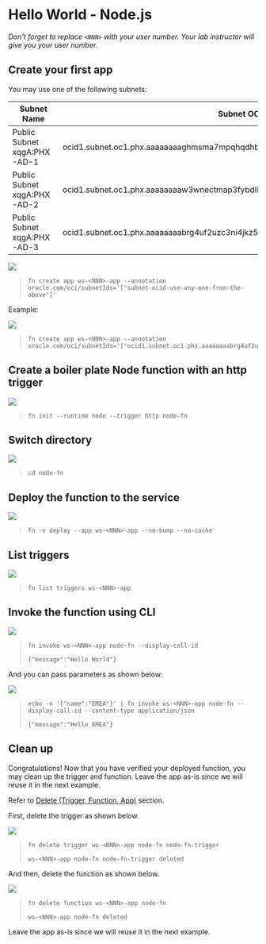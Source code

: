 # Hello World - Node.js

*Don't forget to replace `<NNN>` with your user number. Your lab instructor will give you your user number.*

## Create your first app

You may use one of the following subnets:

Subnet Name | Subnet OCID
--- | ---
Public Subnet xqgA:PHX-AD-1	| ocid1.subnet.oc1.phx.aaaaaaaaghmsma7mpqhqdhbgnby25u2zo4wqlrrcskvu7jg56dryxt3hgvka
Public Subnet xqgA:PHX-AD-2	| ocid1.subnet.oc1.phx.aaaaaaaaw3wnectmap3fybdlh5oz6tw6xzqgt7jsaxsfospolk3bvo2usgza
Public Subnet xqgA:PHX-AD-3	| ocid1.subnet.oc1.phx.aaaaaaaabrg4uf2uzc3ni4jkz5vhqwprofmlmo7mpumnuddd7iandssruohq

![](images/userinput.png)
>```
> fn create app ws-<NNN>-app --annotation oracle.com/oci/subnetIds='["subnet-ocid-use-any-one-from-the-above"]'
>```  

Example:

![](images/userinput.png)
>```
> fn create app ws-<NNN>-app --annotation oracle.com/oci/subnetIds='["ocid1.subnet.oc1.phx.aaaaaaaabrg4uf2uzc3ni4jkz5vhqwprofmlmo7mpumnuddd7iandssruohq"]'
>```  

## Create a boiler plate Node function with an http trigger

![](images/userinput.png)
>```
> fn init --runtime node --trigger http node-fn
>```

## Switch directory

![](images/userinput.png)
>```
> cd node-fn
>```

## Deploy the function to the service

![](images/userinput.png)
>```
> fn -v deploy --app ws-<NNN>-app --no-bump --no-cache
>```

## List triggers

![](images/userinput.png)
>```
> fn list triggers ws-<NNN>-app
>```

## Invoke the function using CLI

![](images/userinput.png)
>```
> fn invoke ws-<NNN>-app node-fn --display-call-id
> 
> {"message":"Hello World"}
>```

And you can pass parameters as shown below:

![](images/userinput.png)
>```
> echo -n '{"name":"EMEA"}' | fn invoke ws-<NNN>-app node-fn --display-call-id --content-type application/json
>
> {"message":"Hello EMEA"}
>```


## Clean up

Congratulations! Now that you have verified your deployed function, you may clean up the trigger and function. Leave the app as-is since we will reuse it in the next example.

Refer to [Delete (Trigger, Function, App)](https://github.com/sachin-pikle/functionslab/wiki/Functions-Commands-Cheatsheet#delete-trigger-function-app) section.

First, delete the trigger as shown below.

![](images/userinput.png)
>```
> fn delete trigger ws-<NNN>-app node-fn node-fn-trigger
> 
> ws-<NNN>-app node-fn node-fn-trigger deleted
>```

And then, delete the function as shown below.

![](images/userinput.png)
>```
> fn delete function ws-<NNN>-app node-fn
> 
> ws-<NNN>-app node-fn deleted
>```

Leave the app as-is since we will reuse it in the next example.
